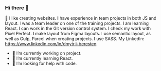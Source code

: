 ### Hi there 👋

:boy: I like creating websites. I have experience in team projects in both JS and layout. I was a team leader on one of the training projects. I am learning React. I can work in the Git version control system. I check my work with Pixel Perfect. I make layout from Figma layouts. I use semantic layout, as well as Gulp, Parcel when creating projects. I use SASS. My LinkedIn: https://www.linkedin.com/in/dmytrii-beresten

- 🔭 I’m currently working on project.
- 🌱 I’m currently learning React.
- 🤔 I’m looking for help with code.


